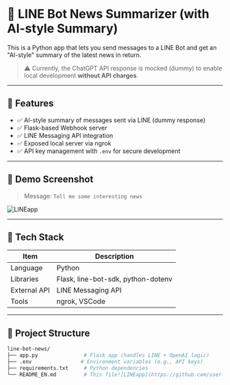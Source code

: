 # 📰 LINE Bot News Summarizer (with AI-style Summary)

This is a Python app that lets you send messages to a LINE Bot and get an "AI-style" summary of the latest news in return.

> ⚠️ Currently, the ChatGPT API response is mocked (dummy) to enable local development **without API charges**.

---

## 🧠 Features

- ✅ AI-style summary of messages sent via LINE (dummy response)
- ✅ Flask-based Webhook server
- ✅ LINE Messaging API integration
- ✅ Exposed local server via ngrok
- ✅ API key management with `.env` for secure development

---

## 📸 Demo Screenshot

> Message: `Tell me some interesting news`

![LINEapp](https://github.com/user-attachments/assets/9c38cee7-cb84-4529-8bc2-b87a3191476c)


---

## 🧰 Tech Stack

| Item         | Description                        |
|--------------|------------------------------------|
| Language     | Python                             |
| Libraries    | Flask, line-bot-sdk, python-dotenv |
| External API | LINE Messaging API                 |
| Tools        | ngrok, VSCode                      |

---

## 📁 Project Structure

```bash
line-bot-news/
├── app.py               # Flask app (handles LINE + OpenAI logic)
├── .env                # Environment variables (e.g., API keys)
├── requirements.txt     # Python dependencies
└── README_EN.md         # This file![LINEapp](https://github.com/user-attachments/assets/78781558-4a65-47a0-b75c-5231b8857d6e)

